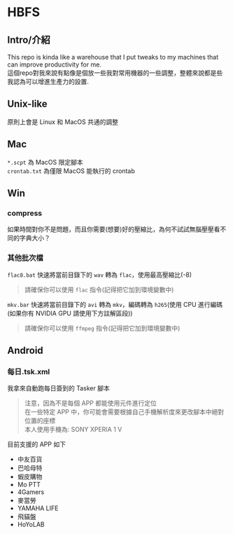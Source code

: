 # HBFS
## Intro/介紹
This repo is kinda like a warehouse that I put tweaks to my machines that can improve productivity for me.  
這個repo對我來說有點像是個放一些我對常用機器的一些調整，整體來說都是些我認為可以增進生產力的設置.

## Unix-like
原則上會是 Linux 和 MacOS 共通的調整

## Mac
`*.scpt` 為 MacOS 限定腳本 </br>
`crontab.txt` 為僅限 MacOS 能執行的 crontab

## Win
### compress
如果時間對你不是問題，而且你需要(想要)好的壓縮比，為何不試試無腦壓壓看不同的字典大小？

### 其他批次檔
`flac8.bat` 快速將當前目錄下的 `wav` 轉為 `flac`，使用最高壓縮比(-8) </br>
>請確保你可以使用 `flac` 指令(記得把它加到環境變數中)

`mkv.bar` 快速將當前目錄下的 `avi` 轉為 `mkv`，編碼轉為 `h265`(使用 CPU 進行編碼(如果你有 NVIDIA GPU 請使用下方註解區段))
>請確保你可以使用 `ffmpeg` 指令(記得把它加到環境變數中)

## Android
### 每日.tsk.xml
我拿來自動跑每日簽到的 Tasker 腳本
>注意，因為不是每個 APP 都能使用元件進行定位 </br>
>在一些特定 APP 中，你可能會需要根據自己手機解析度來更改腳本中絕對位置的座標 </br>
>本人使用手機為: SONY XPERIA 1 V

目前支援的 APP 如下
+ 中友百貨
+ 巴哈母特
+ 蝦皮購物
+ Mo PTT
+ 4Gamers
+ 麥當勞
+ YAMAHA LIFE
+ 飛貓盤
+ HoYoLAB
